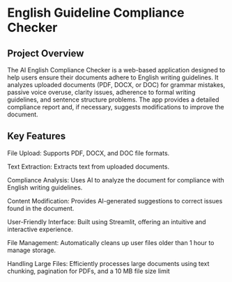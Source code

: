 # English Guideline Compliance Checker

## Project Overview 

The AI English Compliance Checker is a web-based application designed to help users ensure their documents adhere to English writing guidelines. It analyzes uploaded documents (PDF, DOCX, or DOC) for grammar mistakes, passive voice overuse, clarity issues, adherence to formal writing guidelines, and sentence structure problems. The app provides a detailed compliance report and, if necessary, suggests modifications to improve the document. 

## Key Features 
File Upload: Supports PDF, DOCX, and DOC file formats. 

Text Extraction: Extracts text from uploaded documents. 

Compliance Analysis: Uses AI to analyze the document for compliance with English writing guidelines. 

Content Modification: Provides AI-generated suggestions to correct issues found in the document. 

User-Friendly Interface: Built using Streamlit, offering an intuitive and interactive experience. 

File Management: Automatically cleans up user files older than 1 hour to manage storage. 

Handling Large Files: Efficiently processes large documents using text chunking, pagination for PDFs, and a 10 MB file size limit
